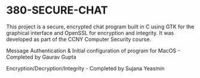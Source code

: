# 380-SECURE-CHAT

This project is a secure, encrypted chat program built in C using GTK for the graphical interface and OpenSSL for encryption and integrity. It was developed as part of the CCNY Computer Security course.




Message Authentication & Initial configuration of program for MacOS - Completed by Gaurav Gupta 

Encryption/Decryption/Integrity - Completed by Sujana Yeasmin 


